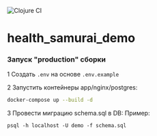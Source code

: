 ![Clojure CI](https://github.com/GoddessEyes/HealthSamuraiDemo/workflows/Clojure%20CI/badge.svg)

# health_samurai_demo

### Запуск "production" сборки

1 Создать `.env` на основе `.env.example`

2 Запустить контейнеры app/nginx/postgres:
```bash 
docker-compose up --build -d
```
3 Провести миграцию schema.sql в DB:
Пример:
```postgres-sql
psql -h localhost -U demo -f schema.sql
```

